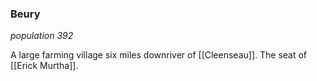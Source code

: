 ### Beury
*population 392*

A large farming village six miles downriver of [[Cleenseau]]. The seat of [[Erick Murtha]].